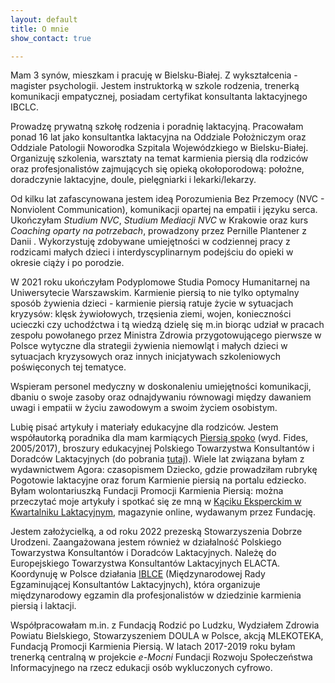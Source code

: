 ```yaml
---
layout: default
title: O mnie
show_contact: true

---
```

Mam 3 synów, mieszkam i pracuję w Bielsku-Białej. Z wykształcenia - magister psychologii. Jestem instruktorką w szkole rodzenia, trenerką komunikacji empatycznej, posiadam certyfikat konsultanta laktacyjnego IBCLC.

Prowadzę prywatną szkołę rodzenia i poradnię laktacyjną. Pracowałam ponad 16 lat jako konsultantka laktacyjna  na Oddziale Położniczym oraz Oddziale Patologii Noworodka Szpitala Wojewódzkiego w Bielsku-Białej. Organizuję szkolenia, warsztaty na temat karmienia piersią dla rodziców oraz profesjonalistów zajmujących się opieką okołoporodową: położne, doradczynie laktacyjne, doule, pielęgniarki i lekarki/lekarzy.

Od kilku lat zafascynowana jestem ideą Porozumienia Bez Przemocy (NVC - Nonviolent Communication), komunikacji opartej na empatii i języku serca. Ukończyłam _Studium NVC_, _Studium Mediacji NVC_ w Krakowie oraz  kurs _Coaching oparty na potrzebach_, prowadzony przez Pernille Plantener z Danii . Wykorzystuję zdobywane umiejętności w codziennej pracy z rodzicami małych dzieci i interdyscyplinarnym podejściu do opieki w okresie ciąży i po porodzie.

W 2021 roku ukończyłam Podyplomowe Studia Pomocy Humanitarnej na Uniwersytecie Warszawskim. Karmienie piersią to nie tylko optymalny sposób żywienia dzieci - karmienie piersią ratuje życie w sytuacjach kryzysów: klęsk żywiołowych, trzęsienia ziemi, wojen, konieczności ucieczki czy uchodźctwa i tą wiedzą dzielę się m.in biorąc udział w pracach zespołu powołanego przez Ministra Zdrowia przygotowującego pierwsze w Polsce wytyczne dla strategii żywienia niemowląt i małych dzieci  w sytuacjach kryzysowych oraz innych inicjatywach szkoleniowych poświęconych tej tematyce.

Wspieram personel medyczny w doskonaleniu umiejętności komunikacji, dbaniu o swoje zasoby oraz odnajdywaniu równowagi między dawaniem uwagi i empatii w życiu zawodowym a swoim życiem osobistym.

Lubię pisać artykuły i materiały edukacyjne dla rodziców. Jestem współautorką poradnika dla mam karmiących [Piersią spoko](/#book) (wyd. Fides, 2005/2017), broszury edukacyjnej Polskiego Towarzystwa Konsultantów i Doradców Laktacyjnych (do pobrania [tutaj](http://laktacja.org.pl/wp-content/uploads/2020/04/Broszura_MlekoMamy_Naturalnie.pdf)). Wiele lat związana byłam z wydawnictwem Agora: czasopismem Dziecko, gdzie prowadziłam rubrykę Pogotowie laktacyjne oraz forum Karmienie piersią na portalu edziecko. Byłam wolontariuszką Fundacji Promocji Karmienia Piersią: można przeczytać moje artykuły i spotkać się ze mną w [Kąciku Eksperckim w Kwartalniku Laktacyjnym](http://kwartalnik-laktacyjny.pl/kwartalnik-laktacyjny-1-2020/), magazynie online, wydawanym przez Fundację.

Jestem założycielką, a od roku 2022 prezeską Stowarzyszenia Dobrze Urodzeni. Zaangażowana jestem również w działalność Polskiego Towarzystwa Konsultantów i Doradców Laktacyjnych. Należę do Europejskiego Towarzystwa Konsultantów Laktacyjnych ELACTA. Koordynuję w Polsce działania [IBLCE](https://iblce.org) (Międzynarodowej Rady Egzaminującej Konsultantów Laktacyjnych), która organizuje międzynarodowy egzamin dla profesjonalistów w dziedzinie karmienia piersią i laktacji.

Współpracowałam m.in. z Fundacją Rodzić po Ludzku, Wydziałem Zdrowia Powiatu Bielskiego, Stowarzyszeniem DOULA w Polsce, akcją MLEKOTEKA, Fundacją Promocji Karmienia Piersią. W latach 2017-2019 roku byłam trenerką centralną w projekcie _e-Mocni_ Fundacji Rozwoju Społeczeństwa Informacyjnego na rzecz edukacji osób wykluczonych cyfrowo.